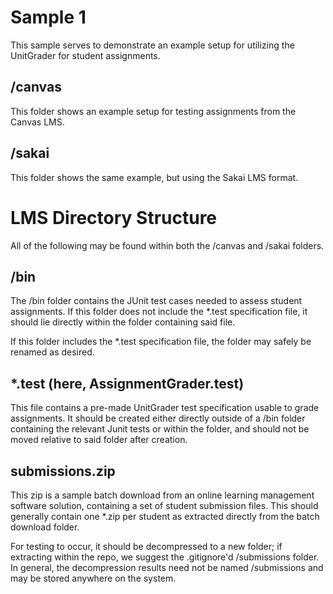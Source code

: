 # Sample 1

This sample serves to demonstrate an example setup for utilizing the UnitGrader for student assignments.

## /canvas

This folder shows an example setup for testing assignments from the Canvas LMS.

## /sakai

This folder shows the same example, but using the Sakai LMS format.

# LMS Directory Structure

All of the following may be found within both the /canvas and /sakai folders.

## /bin

The /bin folder contains the JUnit test cases needed to assess student assignments.  If this folder does not
include the *.test specification file, it should lie directly within the folder containing said file.

If this folder includes the *.test specification file, the folder may safely be renamed as desired.

## *.test  (here, AssignmentGrader.test)

This file contains a pre-made UnitGrader test specification usable to grade assignments.  It should be created
either directly outside of a /bin folder containing the relevant Junit tests or within the folder, and should
not be moved relative to said folder after creation.

## submissions.zip

This zip is a sample batch download from an online learning management software solution, containing a set of 
student submission files.  This should generally contain one *.zip per student as extracted directly from the 
batch download folder.

For testing to occur, it should be decompressed to a new folder; if extracting within the repo, we suggest 
the .gitignore'd /submissions folder.  In general, the decompression results need not be named /submissions 
and may be stored anywhere on the system.